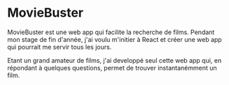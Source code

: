 # MovieBuster

MovieBuster est une web app qui facilite la recherche de films.
Pendant mon stage de fin d'année, j'ai voulu m'initier à React et créer une web app qui pourrait me servir tous les jours.


Etant un grand amateur de films, j'ai developpé seul cette web app qui, en répondant à quelques questions, permet de trouver instantanémment un film.
